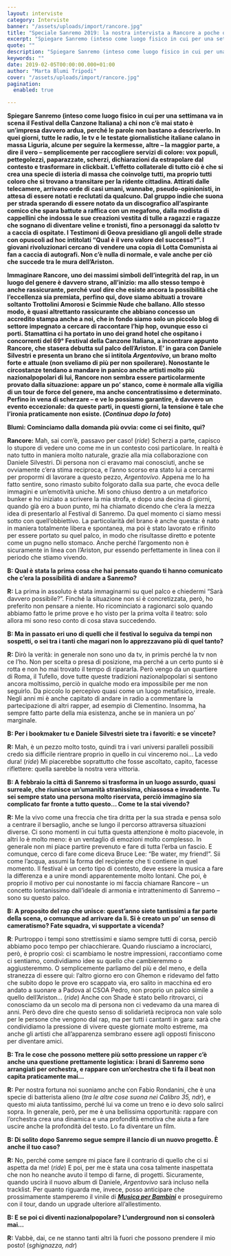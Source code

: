 ```yaml
---
layout: interviste
category: Interviste
banner: "/assets/uploads/import/rancore.jpg"
title: "Speciale Sanremo 2019: la nostra intervista a Rancore a poche ore dalla prima serata"
excerpt: "Spiegare Sanremo (inteso come luogo fisico in cui per una settimana va in scena il Festival della Canzone Italiana) a chi non c’è mai stato è un’impresa davvero ardua, perché le parole non bastano a descriverlo. In quei giorni, tutte le radio, le tv e le testate giornalistiche italiane calano in massa Liguria, alcune per…"
quote: ""
description: "Spiegare Sanremo (inteso come luogo fisico in cui per una settimana va in scena il Festival della Canzone Italiana) a chi non c’è mai stato è un’impresa davvero ardua, perché le parole non bastano a descriverlo. In quei giorni, tutte le radio, le tv e le testate giornalistiche italiane calano in massa Liguria, alcune per…"
keywords: ""
date: 2019-02-05T00:00:00.000+01:00
author: "Marta Blumi Tripodi"
cover: "/assets/uploads/import/rancore.jpg"
pagination:
  enabled: true

---
```


**Spiegare Sanremo (inteso come luogo fisico in cui per una settimana va in scena il Festival della Canzone Italiana) a chi non c’è mai stato è un’impresa davvero ardua, perché le parole non bastano a descriverlo. In quei giorni, tutte le radio, le tv e le testate giornalistiche italiane calano in massa Liguria, alcune per seguire la kermesse, altre – la maggior parte, a dire il vero – semplicemente per raccogliere servizi di colore: vox populi, pettegolezzi, paparazzate, scherzi, dichiarazioni da estrapolare dal contesto e trasformare in clickbait. L’effetto collaterale di tutto ciò è che si crea una specie di isteria di massa che coinvolge tutti, ma proprio tutti coloro che si trovano a transitare per la ridente cittadina. Attirati dalle telecamere, arrivano orde di casi umani, wannabe, pseudo-opinionisti, in attesa di essere notati e reclutati da qualcuno. Dal gruppo indie che suona per strada sperando di essere notato da un discografico all’aspirante comico che spara battute a raffica con un megafono, dalla modista di cappellini che indossa le sue creazioni vestita di tulle a ragazzi e ragazze che sognano di diventare veline e tronisti, fino a personaggi da salotto tv a caccia di ospitate. I Testimoni di Geova presidiano gli angoli delle strade con opuscoli ad hoc intitolati “Qual è il vero valore del successo?”. I giovani rivoluzionari cercano di vendere una copia di Lotta Comunista ai fan a caccia di autografi. Non c’è nulla di normale, e vale anche per ciò che succede tra le mura dell’Ariston.** 

**Immaginare Rancore, uno dei massimi simboli dell’integrità del rap, in un luogo del genere è davvero strano, all’inizio: ma allo stesso tempo è anche rassicurante, perché vuol dire che esiste ancora la possibilità che l’eccellenza sia premiata, perfino qui, dove siamo abituati a trovare soltanto Trottolini Amorosi e Scimmie Nude che ballano. Allo stesso modo, è quasi altrettanto rassicurante che abbiano concesso un accredito stampa anche a noi, che in fondo siamo solo un piccolo blog di settore impegnato a cercare di raccontare l’hip hop, ovunque esso ci porti. Stamattina ci ha portato in uno dei grand hotel che ospitano i concorrenti del 69° Festival della Canzone Italiana, a incontrare appunto Rancore, che stasera debutta sul palco dell’Ariston. E’ in gara con Daniele Silvestri e presenta un brano che si intitola _Argentovivo_, un brano molto forte e attuale (non sveliamo di più per non spoilerare). Nonostante le circostanze tendano a mandare in panico anche artisti molto più nazionalpopolari di lui, Rancore non sembra essere particolarmente provato dalla situazione: appare un po’ stanco, come è normale alla vigilia di un tour de force del genere, ma anche concentratissimo e determinato. Perfino in vena di scherzare – e ve lo possiamo garantire, è davvero un evento eccezionale: da queste parti, in questi giorni, la tensione è tale che l’ironia praticamente non esiste. (_Continua dopo la foto_)**

**Blumi: Cominciamo dalla domanda più ovvia: come ci sei finito, qui?**

**Rancore:** Mah, sai com’è, passavo per caso! (_ride_) Scherzi a parte, capisco lo stupore di vedere uno come me in un contesto così particolare. In realtà è nato tutto in maniera molto naturale, grazie alla mia collaborazione con Daniele Silvestri. Di persona non ci eravamo mai conosciuti, anche se ovviamente c’era stima reciproca, e l’anno scorso era stato lui a cercarmi per propormi di lavorare a questo pezzo, _Argentovivo_. Appena me lo ha fatto sentire, sono rimasto subito folgorato dalla sua parte, che evoca delle immagini e un’emotività uniche. Mi sono chiuso dentro a un metaforico bunker e ho iniziato a scrivere la mia strofa, e dopo una decina di giorni, quando già ero a buon punto, mi ha chiamato dicendo che c’era la mezza idea di presentarlo al Festival di Sanremo. Da quel momento ci siamo messi sotto con quell’obbiettivo. La particolarità del brano è anche questa: è nato in maniera totalmente libera e spontanea, ma poi è stato lavorato e rifinito per essere portato su quel palco, in modo che risultasse diretto e potente come un pugno nello stomaco. Anche perché l’argomento non è sicuramente in linea con l’Ariston, pur essendo perfettamente in linea con il periodo che stiamo vivendo.

**B: Qual è stata la prima cosa che hai pensato quando ti hanno comunicato che c’era la possibilità di andare a Sanremo?**

**R:** La prima in assoluto è stata immaginarmi su quel palco e chiedermi “Sarà davvero possibile?”. Finché la situazione non si è concretizzata, però, ho preferito non pensare a niente. Ho ricominciato a ragionarci solo quando abbiamo fatto le prime prove e ho visto per la prima volta il teatro: solo allora mi sono reso conto di cosa stava succedendo.

**B: Ma in passato eri uno di quelli che il festival lo seguiva da tempi non sospetti, o sei tra i tanti che magari non lo apprezzavano più di quel tanto?**

**R:** Dirò la verità: in generale non sono uno da tv, in primis perché la tv non ce l’ho. Non per scelta o presa di posizione, ma perché a un certo punto si è rotta e non ho mai trovato il tempo di ripararla. Però vengo da un quartiere di Roma, il Tufello, dove tutte queste tradizioni nazionalpopolari si sentono ancora moltissimo, perciò in qualche modo era impossibile per me non seguirlo. Da piccolo lo percepivo quasi come un luogo metafisico, irreale. Negli anni mi è anche capitato di andare in radio a commentare la partecipazione di altri rapper, ad esempio di Clementino. Insomma, ha sempre fatto parte della mia esistenza, anche se in maniera un po’ marginale.

**B: Per i bookmaker tu e Daniele Silvestri siete tra i favoriti: e se vincete?**

**R:** Mah, è un pezzo molto tosto, quindi tra i vari universi paralleli possibili credo sia difficile rientrare proprio in quello in cui vinceremo noi… La vedo dura! (_ride_) Mi piacerebbe soprattutto che fosse ascoltato, capito, facesse riflettere: quella sarebbe la nostra vera vittoria.

**B: A febbraio la città di Sanremo si trasforma in un luogo assurdo, quasi surreale, che riunisce un’umanità stranissima, chiassosa e invadente. Tu sei sempre stato una persona molto riservata, perciò immagino sia complicato far fronte a tutto questo… Come te la stai vivendo?**

**R:** Me la vivo come una freccia che tira dritta per la sua strada e pensa solo a centrare il bersaglio, anche se lungo il percorso attraversa situazioni diverse. Ci sono momenti in cui tutta questa attenzione è molto piacevole, in altri lo è molto meno: è un ventaglio di emozioni molto complesso. In generale non mi piace partire prevenuto e fare di tutta l’erba un fascio. E comunque, cerco di fare come diceva Bruce Lee: “Be water, my friend!”. Sii come l’acqua, assumi la forma del recipiente che ti contiene in quel momento. Il festival è un certo tipo di contesto, deve essere la musica a fare la differenza e a unire mondi apparentemente molto lontani. Che poi, è proprio il motivo per cui nonostante io mi faccia chiamare Rancore – un concetto lontanissimo dall’ideale di armonia e intrattenimento di Sanremo – sono su questo palco.

**B: A proposito del rap che unisce: quest’anno siete tantissimi a far parte della scena, o comunque ad arrivare da lì. Si è creato un po’ un senso di cameratismo? Fate squadra, vi supportate a vicenda?**

**R**: Purtroppo i tempi sono strettissimi e siamo sempre tutti di corsa, perciò abbiamo poco tempo per chiacchierare. Quando riusciamo a incrociarci, però, è proprio così: ci scambiamo le nostre impressioni, raccontiamo come ci sentiamo, condividiamo idee su quello che cambieremmo o aggiusteremmo. O semplicemente parliamo del più e del meno, e della stranezza di essere qui: l’altro giorno ero con Ghemon e ridevamo del fatto che subito dopo le prove ero scappato via, ero salito in macchina ed ero andato a suonare a Padova al CSOA Pedro, non proprio un palco simile a quello dell’Ariston… (_ride_) Anche con Shade è stato bello ritrovarci, ci conosciamo da un secolo ma di persona non ci vedevamo da una marea di anni. Però devo dire che questo senso di solidarietà reciproca non vale solo per le persone che vengono dal rap, ma per tutti i cantanti in gara: sarà che condividiamo la pressione di vivere queste giornate molto estreme, ma anche gli artisti che all’apparenza sembrano essere agli opposti finiscono per diventare amici.

**B: Tra le cose che possono mettere più sotto pressione un rapper c’è anche una questione prettamente logistica: i brani di Sanremo sono arrangiati per orchestra, e rappare con un’orchestra che ti fa il beat non capita praticamente mai…**

**R:** Per nostra fortuna noi suoniamo anche con Fabio Rondanini, che è una specie di batterista alieno (_tra le altre cose suona nei Calibro 35, ndr_), e questo mi aiuta tantissimo, perché lui va come un treno e io devo solo salirci sopra. In generale, però, per me è una bellissima opportunità: rappare con l’orchestra crea una dinamica e una profondità emotiva che aiuta a fare uscire anche la profondità del testo. Lo fa diventare un film.

**B: Di solito dopo Sanremo segue sempre il lancio di un nuovo progetto. È anche il tuo caso?**

**R:** No, perché come sempre mi piace fare il contrario di quello che ci si aspetta da me! (_ride_) E poi, per me è stata una cosa talmente inaspettata che non ho neanche avuto il tempo di farne, di progetti. Sicuramente, quando uscirà il nuovo album di Daniele, _Argentovivo_ sarà incluso nella tracklist. Per quanto riguarda me, invece, posso anticipare che prossimamente stamperemo il vinile di [**_Musica per Bambini_**](https://hotmc.com/rancore-lintervista/) e proseguiremo con il tour, dando un upgrade ulteriore all’allestimento.

**B: E se poi ci diventi nazionalpopolare? L’underground non si consolerà mai…**

**R:** Vabbè, dai, ce ne stanno tanti altri là fuori che possono prendere il mio posto! (_sghignazza, ndr_)